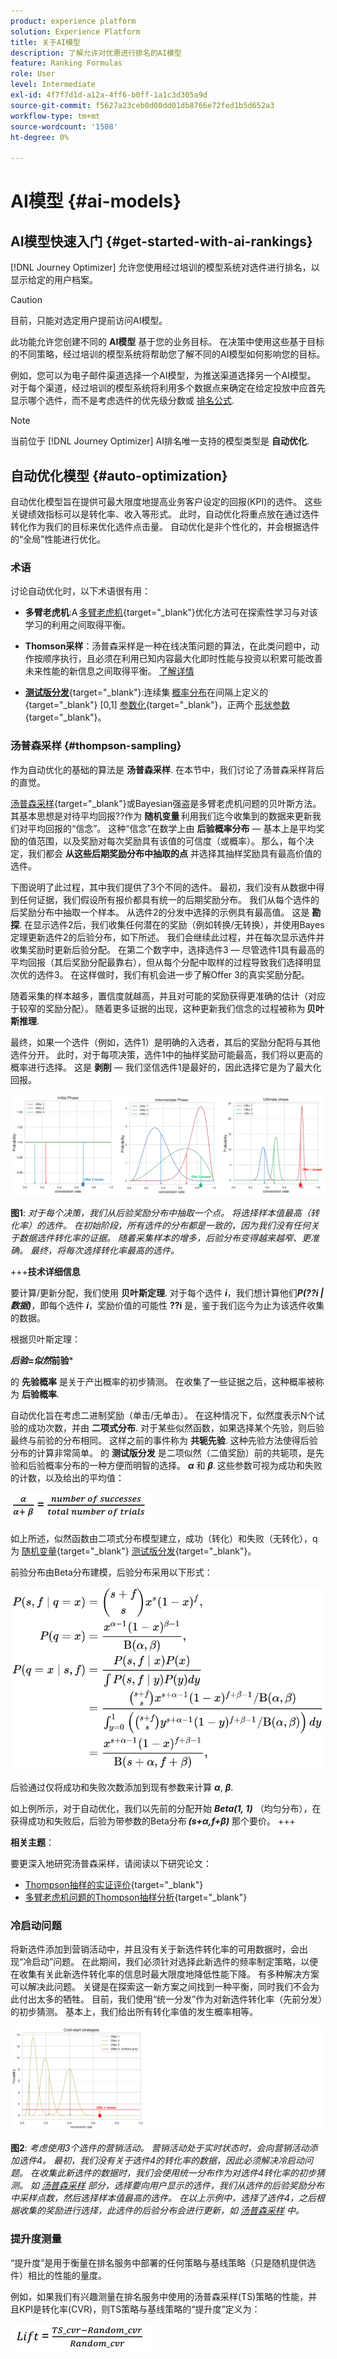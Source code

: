 ```yaml
---
product: experience platform
solution: Experience Platform
title: 关于AI模型
description: 了解允许对优惠进行排名的AI模型
feature: Ranking Formulas
role: User
level: Intermediate
exl-id: 4f7f7d1d-a12a-4ff6-b0ff-1a1c3d305a9d
source-git-commit: f5627a23ceb0d00dd01db8766e72fed1b5d652a3
workflow-type: tm+mt
source-wordcount: '1508'
ht-degree: 0%

---
```


# AI模型 {#ai-models}

## AI模型快速入门 {#get-started-with-ai-rankings}

[!DNL Journey Optimizer] 允许您使用经过培训的模型系统对选件进行排名，以显示给定的用户档案。

>[!CAUTION]
>
>目前，只能对选定用户提前访问AI模型。

此功能允许您创建不同的 **AI模型** 基于您的业务目标。 在决策中使用这些基于目标的不同策略，经过培训的模型系统将帮助您了解不同的AI模型如何影响您的目标。

例如，您可以为电子邮件渠道选择一个AI模型，为推送渠道选择另一个AI模型。 对于每个渠道，经过培训的模型系统将利用多个数据点来确定在给定投放中应首先显示哪个选件，而不是考虑选件的优先级分数或 [排名公式](create-ranking-formulas.md).

>[!NOTE]
>
>当前位于 [!DNL Journey Optimizer] AI排名唯一支持的模型类型是 **自动优化**.

## 自动优化模型 {#auto-optimization}

自动优化模型旨在提供可最大限度地提高业务客户设定的回报(KPI)的选件。 这些关键绩效指标可以是转化率、收入等形式。 此时，自动优化将重点放在通过选件转化作为我们的目标来优化选件点击量。 自动优化是非个性化的，并会根据选件的“全局”性能进行优化。

### 术语

讨论自动优化时，以下术语很有用：

* **多臂老虎机**:A [多臂老虎机](https://en.wikipedia.org/wiki/Multi-armed_bandit){target=&quot;_blank&quot;}优化方法可在探索性学习与对该学习的利用之间取得平衡。

* **Thomson采样**：汤普森采样是一种在线决策问题的算法，在此类问题中，动作按顺序执行，且必须在利用已知内容最大化即时性能与投资以积累可能改善未来性能的新信息之间取得平衡。 [了解详情](#thompson-sampling)

* [**测试版分发**](https://en.wikipedia.org/wiki/Beta_distribution){target=&quot;_blank&quot;}:连续集 [概率分布](https://en.wikipedia.org/wiki/Probability_distribution)在间隔上定义的{target=&quot;_blank&quot;} [0,1] [参数化](https://en.wikipedia.org/wiki/Statistical_parameter){target=&quot;_blank&quot;}，正两个 [形状参数](https://en.wikipedia.org/wiki/Shape_parameter){target=&quot;_blank&quot;}。

### 汤普森采样 {#thompson-sampling}

作为自动优化的基础的算法是 **汤普森采样**. 在本节中，我们讨论了汤普森采样背后的直觉。

[汤普森采样](https://en.wikipedia.org/wiki/Thompson_sampling){target=&quot;_blank&quot;}或Bayesian强盗是多臂老虎机问题的贝叶斯方法。  其基本思想是对待平均回报??作为 **随机变量** 利用我们迄今收集到的数据来更新我们对平均回报的“信念”。 这种“信念”在数学上由 **后验概率分布**  — 基本上是平均奖励的值范围，以及奖励对每次奖励具有该值的可信度（或概率）。 那么，每个决定，我们都会 **从这些后期奖励分布中抽取的点** 并选择其抽样奖励具有最高价值的选件。

下图说明了此过程，其中我们提供了3个不同的选件。 最初，我们没有从数据中得到任何证据，我们假设所有报价都具有统一的后期奖励分布。 我们从每个选件的后奖励分布中抽取一个样本。 从选件2的分发中选择的示例具有最高值。 这是 **勘探**. 在显示选件2后，我们收集任何潜在的奖励（例如转换/无转换），并使用Bayes定理更新选件2的后验分布，如下所述。  我们会继续此过程，并在每次显示选件并收集奖励时更新后验分配。 在第二个数字中，选择选件3 — 尽管选件1具有最高的平均回报（其后奖励分配最靠右），但从每个分配中取样的过程导致我们选择明显次优的选件3。 在这样做时，我们有机会进一步了解Offer 3的真实奖励分配。

随着采集的样本越多，置信度就越高，并且对可能的奖励获得更准确的估计（对应于较窄的奖励分配）。 随着更多证据的出现，这种更新我们信念的过程被称为 **贝叶斯推理**.

最终，如果一个选件（例如，选件1）是明确的入选者，其后的奖励分配将与其他选件分开。 此时，对于每项决策，选件1中的抽样奖励可能最高，我们将以更高的概率进行选择。 这是 **剥削**  — 我们坚信选件1是最好的，因此选择它是为了最大化回报。

![](../assets/ai-ranking-thompson-sampling.png)

**图1**: *对于每个决策，我们从后验奖励分布中抽取一个点。 将选择样本值最高（转化率）的选件。 在初始阶段，所有选件的分布都是一致的，因为我们没有任何关于数据选件转化率的证据。 随着采集样本的增多，后验分布变得越来越窄、更准确。 最终，将每次选择转化率最高的选件。*

<!--
![](../assets/ai-ranking-thompson-sampling-initial.png)
![](../assets/ai-ranking-thompson-sampling-intermediate.png)
![](../assets/ai-ranking-thompson-sampling-ultimate.png)
-->

+++**技术详细信息**

要计算/更新分配，我们使用 **贝叶斯定理**. 对于每个选件 ***i***，我们想计算他们***P(??i |数据)***，即每个选件 ***i***，奖励价值的可能性 **??i** 是，鉴于我们迄今为止为该选件收集的数据。

根据贝叶斯定理：

***后验=似然*前验***

的 **先验概率** 是关于产出概率的初步猜测。 在收集了一些证据之后，这种概率被称为 **后验概率**. 

自动优化旨在考虑二进制奖励（单击/无单击）。 在这种情况下，似然度表示N个试验的成功次数，并由 **二项式分布**. 对于某些似然函数，如果选择某个先验，则后验最终与前验的分布相同。 这样之前的事件称为 **共轭先验**. 这种先验方法使得后验分布的计算非常简单。 的 **测试版分发** 是二项似然（二值奖励）前的共轭项，是先验和后验概率分布的一种方便而明智的选择。 ***α*** 和 ***β***. 这些参数可视为成功和失败的计数，以及给出的平均值：

![](../assets/ai-ranking-beta-distribution.png)

如上所述，似然函数由二项式分布模型建立，成功（转化）和失败（无转化），q为 [随机变量](https://en.wikipedia.org/wiki/Random_variable){target=&quot;_blank&quot;} [测试版分发](https://en.wikipedia.org/wiki/Beta_distribution){target=&quot;_blank&quot;}。

前验分布由Beta分布建模，后验分布采用以下形式：

![](../assets/ai-ranking-posterior-distribution.svg)

后验通过仅将成功和失败次数添加到现有参数来计算 ***α***, ***β***.

如上例所示，对于自动优化，我们以先前的分配开始 ***Beta(1, 1)*** （均匀分布），在获得成功和失败后，后验为带参数的Beta分布 ***(s+α,f+β)*** 那个要价。
+++

**相关主题**：

要更深入地研究汤普森采样，请阅读以下研究论文：
* [Thompson抽样的实证评价](https://proceedings.neurips.cc/paper/2011/file/e53a0a2978c28872a4505bdb51db06dc-Paper.pdf){target=&quot;_blank&quot;}
* [多臂老虎机问题的Thompson抽样分析](http://proceedings.mlr.press/v23/agrawal12/agrawal12.pdf){target=&quot;_blank&quot;}

### 冷启动问题

将新选件添加到营销活动中，并且没有关于新选件转化率的可用数据时，会出现“冷启动”问题。 在此期间，我们必须针对选择此新选件的频率制定策略，以便在收集有关此新选件转化率的信息时最大限度地降低性能下降。 有多种解决方案可以解决此问题。 关键是在探索这一新方案之间找到一种平衡，同时我们不会为此付出太多的牺牲。 目前，我们使用“统一分发”作为对新选件转化率（先前分发）的初步猜测。 基本上，我们给出所有转化率值的发生概率相等。


![](../assets/ai-ranking-cold-start-strategies.png)

**图2**: *考虑使用3个选件的营销活动。 营销活动处于实时状态时，会向营销活动添加选件4。 最初，我们没有关于选件4的转化率的数据，因此必须解决冷启动问题。 在收集此新选件的数据时，我们会使用统一分布作为对选件4转化率的初步猜测。 如 [汤普森采样](#thompson-sampling) 部分，选择要向用户显示的选件，我们从选件的后验奖励分布中采样点数，然后选择样本值最高的选件。 在以上示例中，选择了选件4，之后根据收集的奖励进行选择，此选件的后验分布会进行更新，如 [汤普森采样](#thompson-sampling) 中。*

### 提升度测量

“提升度”是用于衡量在排名服务中部署的任何策略与基线策略（只是随机提供选件）相比的性能的量度。

例如，如果我们有兴趣测量在排名服务中使用的汤普森采样(TS)策略的性能，并且KPI是转化率(CVR)，则TS策略与基线策略的“提升度”定义为：

![](../assets/ai-ranking-lift.png)
